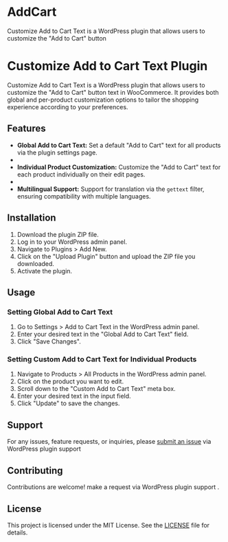 # AddCart
Customize Add to Cart Text is a WordPress plugin that allows users to customize the "Add to Cart" button
# Customize Add to Cart Text Plugin

Customize Add to Cart Text is a WordPress plugin that allows users to customize the "Add to Cart" button text in WooCommerce. It provides both global and per-product customization options to tailor the shopping experience according to your preferences.

## Features

- **Global Add to Cart Text:** Set a default "Add to Cart" text for all products via the plugin settings page.
- 
- **Individual Product Customization:** Customize the "Add to Cart" text for each product individually on their edit pages.
- 
- **Multilingual Support:** Support for translation via the `gettext` filter, ensuring compatibility with multiple languages.

## Installation

1. Download the plugin ZIP file.
2. Log in to your WordPress admin panel.
3. Navigate to Plugins > Add New.
4. Click on the "Upload Plugin" button and upload the ZIP file you downloaded. 
5. Activate the plugin.

## Usage

### Setting Global Add to Cart Text

1. Go to Settings > Add to Cart Text in the WordPress admin panel.
2. Enter your desired text in the "Global Add to Cart Text" field.
3. Click "Save Changes".

### Setting Custom Add to Cart Text for Individual Products

1. Navigate to Products > All Products in the WordPress admin panel.
2. Click on the product you want to edit.
3. Scroll down to the "Custom Add to Cart Text" meta box.
4. Enter your desired text in the input field.
5. Click "Update" to save the changes.

## Support

For any issues, feature requests, or inquiries, please [submit an issue](#) via WordPress plugin support

## Contributing

Contributions are welcome! make a  request via WordPress plugin support .

## License

This project is licensed under the MIT License. See the [LICENSE](LICENSE) file for details.
